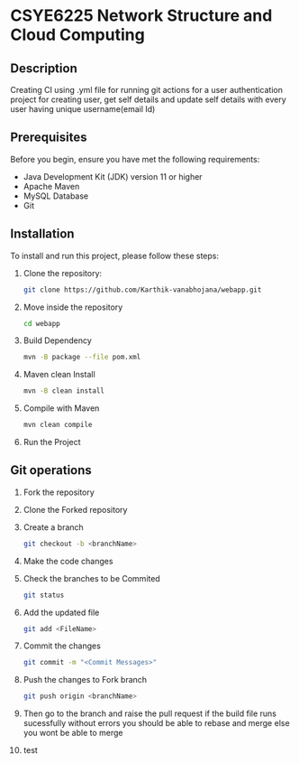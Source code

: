 # CSYE6225 Network Structure and Cloud Computing

## Description

Creating CI using .yml file for running git actions for a user authentication project for creating user, get self details and update self details with every user having unique username(email Id)
## Prerequisites

Before you begin, ensure you have met the following requirements:

- Java Development Kit (JDK) version 11 or higher
- Apache Maven
- MySQL Database
- Git

## Installation

To install and run this project, please follow these steps:

1. Clone the repository:
    ```bash
    git clone https://github.com/Karthik-vanabhojana/webapp.git

2. Move inside the repository
    ```bash
    cd webapp

3. Build Dependency
    ```bash
    mvn -B package --file pom.xml

4. Maven clean Install
    ```bash
    mvn -B clean install

5. Compile with Maven
    ```bash
    mvn clean compile

6. Run the Project

## Git operations 

1. Fork the repository

2. Clone the Forked repository

3. Create a branch 
    ```bash
    git checkout -b <branchName>

4. Make the code changes

5. Check the branches to be Commited
    ```bash
    git status

6. Add the updated file
    ```bash
    git add <FileName>

7. Commit the changes
    ```bash
    git commit -m "<Commit Messages>"

8. Push the changes to Fork branch
     ```bash
    git push origin <branchName>

9. Then go to the branch and raise the pull request if the build file runs sucessfully without errors you should be able to rebase and merge else you wont be able to merge

10. test
